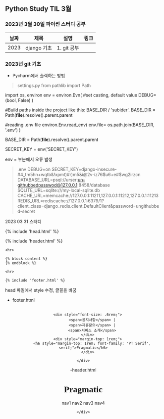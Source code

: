 ## Python Study TIL 3월 

###  2023년 3월 30일 파이썬 스터디 공부 
| 날짜       | 제목               | 설명                                | 링크                                                                             |
| ---------- | ------------------ | ----------------------------------- | -------------------------------------------------------------------------------- |
| 2023 | django 기초  | 1. git 공부          |  |   |

### 2023년  git 기초 

* Pycharm에서 출력하는 방법 
> 	settings.py
from pathlib import Path

import os, environ
env = environ.Evn(
    #set casting, default value
    DEBUG=(bool, False)
)


#Build paths inside the project like this: BASE_DIR / 'subider'.
BASE_DIR = Path(__file__).resolve().parent.parent

#reading .env file
environ.Env.read_env(
    env.file= os.path.join(BASE_DIR, '.env')
)

BASE_DIR = Path(__file__).resolve().parent.parent

SECRET_KEY = env('SECRET_KEY')

env = 부분에서 오류 발생

> 	.env
DEBUG=on
SECRET_KEY=django-insecure-#4_tm5hn+wqtb&!xpmt)#r)m5&i@2v-iz76$u6+e#$wg2irzcn
DATABASE_URL=psql://urser:un-githubbedpasswod@127.0.0.1:8458/database
SQLITE_URL=sqlite:///my-local-sqlite.db
CACHE_URL=memcache://127.0.0.1:11211,127.0.0.1:11212,127.0.0.1:11213
REDIS_URL=rediscache://127.0.0.1:6379/1?client_class=django_redis.client.DefaultClient&password=ungithubbed-secret

2023 03 31 스터디

<!DOCTYPE html>
<html lang="ko">

{% include 'head.html' %}

<body>
    {% include 'header.html' %}

    <hr>

    {% block content %}
    {% endblock %}

    <hr>

    {% include 'footer.html' %}
</body>
</html>

head 파일에서 style 수정, 글꼴을 바꿈

- footer.html
<div style="text-align:center; margin-top: 2rem;">

        <div style="font-size: .6rem;">
            <span>공지사항</span> |
            <span>제휴문의</span> |
            <span>서비스 소개</span>
        </div>
        <div style="margin-top: 1rem;">
            <h6 style="margin-top: 1rem; font-family: 'PT Serif', serif;">Pragmatic</h6>
        </div>

    </div>

-header.html
<div style="text-align:center; margin: 2rem 0;">
        <div>
            <h1 style="font-family: 'PT Serif', serif;">Pragmatic</h1>
        </div>
        <div>
            <span>nav1</span>
            <span>nav2</span>
            <span>nav3</span>
            <span>nav4</span>
        </div>

    </div>



